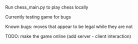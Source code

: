 Run chess_main.py to play chess locally 


Currently testing game for bugs

Known bugs: 
    moves that appear to be legal while they are not


TODO:
    make the game online (add server - client interaction)